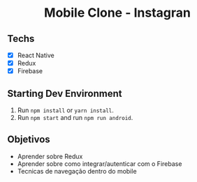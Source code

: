 <h1 align="center">
Mobile Clone - Instagran
</h1>

## Techs

- [x] React Native
- [x] Redux
- [x] Firebase

## Starting Dev Environment

1. Run `npm install` or `yarn install`.<br />
2. Run `npm start` and run `npm run android`.<br />

## Objetivos

- Aprender sobre Redux
- Aprender sobre como integrar/autenticar com o Firebase
- Tecnicas de navegação dentro do mobile


